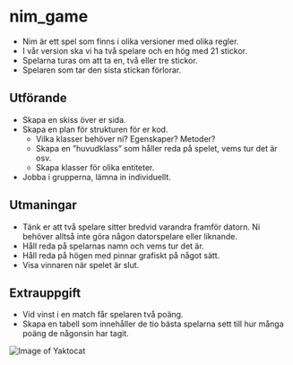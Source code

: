 # nim_game

* Nim är ett spel som finns i olika versioner med olika regler.
* I vår version ska vi ha två spelare och en hög med 21 stickor.
* Spelarna turas om att ta en, två eller tre stickor.
* Spelaren som tar den sista stickan förlorar.

## Utförande
* Skapa en skiss över er sida.
* Skapa en plan för strukturen för er kod.
    * Vilka klasser behöver ni? Egenskaper? Metoder?
    * Skapa en ”huvudklass” som håller reda på spelet, vems tur det är osv.
    * Skapa klasser för olika entiteter.
* Jobba i grupperna, lämna in individuellt.

## Utmaningar 
* Tänk er att två spelare sitter bredvid varandra framför datorn. Ni behöver alltså inte göra någon datorspelare eller liknande.
* Håll reda på spelarnas namn och vems tur det är.
* Håll reda på högen med pinnar grafiskt på något sätt.
* Visa vinnaren när spelet är slut.

## Extrauppgift
* Vid vinst i en match får spelaren två poäng.
* Skapa en tabell som innehåller de tio bästa spelarna sett till hur många poäng de någonsin har tagit.


![Image of Yaktocat](https://github.com/ali-Alrubaye/nim_game/tree/master/images/nim.png)